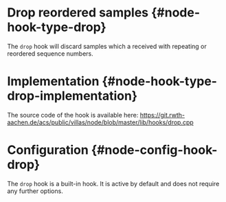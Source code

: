 # Drop reordered samples {#node-hook-type-drop}

The `drop` hook will discard samples which a received with repeating or reordered sequence numbers.

# Implementation {#node-hook-type-drop-implementation}

The source code of the hook is available here:
https://git.rwth-aachen.de/acs/public/villas/node/blob/master/lib/hooks/drop.cpp

# Configuration {#node-config-hook-drop}

The `drop` hook is a built-in hook. It is active by default and does not require any further options.


